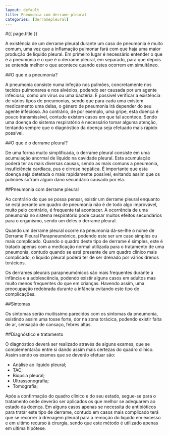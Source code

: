 ```yaml
---
layout: default
title: Pneumonia com derrame pleural
categories: [derramepleural]
---
```


#{{ page.title }}

A existência de um derrame pleural durante um caso de pneumonia é muito comum, uma vez que a inflamação pulmonar fará com que haja uma maior produção de líquido pleural. Em primeiro lugar é necessário entender o que é a pneumonia e o que é o derrame pleural, em separado, para que depois se entenda melhor o que acontece quando estes ocorrem em simultâneo.

##O que é a pneumonia?

A pneumonia consiste numa infeção nos pulmões, concretamente nos tecidos pulmonares e nos alvéolos, podendo ser causada por um agente infecioso, como um vírus ou uma bactéria. E possível verificar a existência de vários tipos de pneumonias, sendo que para cada uma existem medicamento uma delas, o género de pneumonia irá depender do seu agente infecioso. Ao contrário, de por exemplo, uma gripe, esta doença é pouco transmissível, contudo existem casos em que tal acontece. Sendo uma doença do sistema respiratório é necessário tomar alguma atenção, tentando sempre que o diagnóstico da doença seja efetuado mais rápido possível.

##O que é o derrame pleural?

De uma forma muito simplificada, o derrame pleural consiste em uma acumulação anormal de líquido na cavidade pleural. Esta acumulação poderá ter as mais diversas causas, sendo as mais comuns a pneumonia, insuficiência cardíaca, pus e cirrose hepática. É importante que esta doença seja detetada o mais rapidamente possível, evitando assim que os pulmões sofram algum dano secundário causado por ela.

##Pneumonia com derrame pleural

Ao contrário do que se possa pensar, existir um derrame pleural enquanto se está perante um quadro de pneumonia não é de todo algo improvável, muito pelo contrário, é frequente tal acontecer. A ocorrência de uma pneumonia no sistema respiratório pode causar muitos efeitos secundários para o organismo, sendo um deles o derrame pleural.

Quando um derrame pleural ocorre na pneumonia dá-se-lhe o nome de Derrame Pleural Parapneumónico, podendo este ser um caso simples ou mais complicado. Quando o quadro deste tipo de derrame é simples, este é tratado apenas com a medicação normal utilizada para o tratamento de uma pneumonia, contudo quando se está presente de um quadro clinico mais complicado, o líquido pleural poderá ter de ser drenado por vários drenos torácicos.

Os derrames pleurais parapneumónicos são mais frequentes durante a infância e a adolescência, podendo existir alguns casos em adultos mas muito menos frequentes do que em crianças. Havendo assim, uma preocupação redobrada durante a infância evitando este tipo de complicações.

##Sintomas

Os sintomas serão muitíssimo parecidos com os sintomas da pneumonia, existindo assim uma tosse forte, dor na zona torácica, podendo existir falta de ar, sensação de cansaço, febres altas.

##Diagnóstico e tratamento

O diagnóstico deverá ser realizado através de alguns exames, que se complementarão entre si dando assim mais certezas do quadro clínico. Assim sendo os exames que se deverão efetuar são:

* Análise ao líquido pleural;
* TAC;
* Biopsia pleural;
* Ultrassonografia;
* Tomografia;

Após a confirmação do quadro clínico e do seu estado, segue-se para o tratamento onde deverão ser aplicados os que melhor se adequarem ao estado da doença. Em alguns casos apenas se necessita de antibióticos para tratar este tipo de derrame, contudo em casos mais complicado terá que se recorrer à drenagem pleural para a remoção do liquido em excesso e em ultimo recurso à cirurgia, sendo que este método é utilizado apenas em ultima hipótese.

